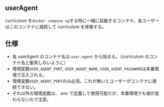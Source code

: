 ## userAgent

curriculum を`docker compose up`する時に一緒に起動するコンテナ。各ユーザーはこのコンテナに接続して curriculum を体験する。

## 仕様

- 各 userAgent のコンテナ名は `user-agent` から始まる。（curriculum のコンテナ名と衝突しないように）
- 環境変数`USER_AGENT_PORT`, `USER_AGENT_NAME`, `USER_AGENT_PASSWORD`は本番環境で注入される。
- 環境変数`USER_AGENT_PORT`のみ必須。これが無いとユーザーがコンテナに接続できない。
- それ以外の環境変数は、.env で定義して使用可能だが、本番環境でも値が変わらないので注意。
